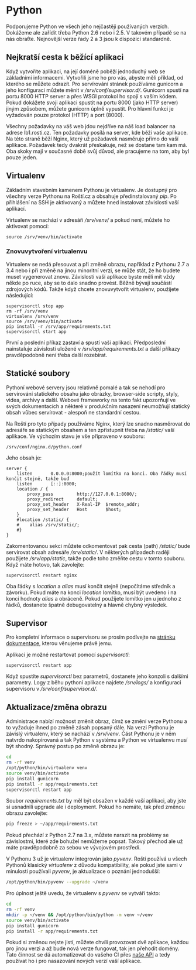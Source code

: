 # Python

Podporujeme Python ve všech jeho nejčastěji používaných verzích. Dokážeme ale zařídit třeba Python 2.6 nebo i 2.5. V takovém případě se na nás obraťte. Nejnovější verze řady 2 a 3 jsou k dispozici standardně.

## Nejkratší cesta k běžící aplikaci

Když vytvoříte aplikaci, na její doméně poběží jednoduchý web se základními informacemi. Vytvořili jsme ho pro vás, abyste měli příklad, od kterého se můžete odrazít. Pro servírování stránek používáme gunicorn a jeho konfiguraci můžete měnit v _/srv/conf/supervisor.d/_. Gunicorn spustí na portu 8000 HTTP server a přes WSGI protokol ho spojí s vaším kódem. Pokud dokážete svoji aplikaci spustit na portu 8000 (jako HTTP server) jiným způsobem, můžete gunicorn úplně vypustit. Pro hlavní funkci je vyžadován pouze protokol (HTTP) a port (8000).

Všechny požadavky na váš web jdou nejdříve na náš load balancer na adrese lb1.rosti.cz. Ten požadavky posílá na server, kde běží vaše aplikace. Na této straně běží Nginx, který už požadavek nasměruje přímo do vaší aplikace. Požadavek tedy dvakrát přeskakuje, než se dostane tam kam má. Oba skoky mají v současné době svůj důvod, ale pracujeme na tom, aby byl pouze jeden.


## Virtualenv

Základním stavebním kamenem Pythonu je virtualenv. Je dostupný pro všechny verze Pythonu na Roští.cz a obsahuje předinstalovaný _pip_. Po přihlášení na SSH je aktivovaný a můžete hned instalovat závislosti vaší aplikací.

Virtualenv se nachází v adresáři _/srv/venv/_ a pokud není, můžete ho aktivovat pomocí:

    source /srv/venv/bin/activate

### Znovuvytvoření virtualenvu

Virtualenv se nedá přesouvat a při změně obrazu, například z Pythonu 2.7 a 3.4 nebo i při změně na jinou minoritní verzi, se může stát, že ho budete muset vygenerovat znovu. Závislosti vaší aplikace byste měli mít vždy někde po ruce, aby se to dalo snadno provést. Běžně bývají součástí zdrojových kódů. Takže když chcete znovuvytvořit virtualenv, použijete následující:

```shell
supervisorctl stop app
rm -rf /srv/venv
virtualenv /srv/venv
source /srv/venv/bin/activate
pip install -r /srv/app/requirements.txt
supervisorctl start app
```

První a poslední příkaz zastaví a spustí vaši aplikaci. Předposlední nainstaluje závislosti uložené v _/srv/app/requirements.txt_ a další příkazy pravděpodobně není třeba další rozebírat.

## Statické soubory

Pythoní webové servery jsou relativně pomalé a tak se nehodí pro servírování statického obsahu jako obrázky, browser-side scripty, styly, videa, archivy a další. Webové frameworky na tento fakt upozorňují ve svých dokumentacích a některé v produkčním nasazení neumožňují statický obsah vůbec servírovat - alespoň ne standardní cestou.

Na Roští pro tyto případy používáme Nginx, který lze snadno nasměrovat do adresáře se statickým obsahem a ten zpřístupnit třeba na */static/* vaší aplikace. Ve výchozím stavu je vše připraveno v souboru:

    /srv/conf/nginx.d/python.conf

Jeho obsah je:

    server {
        listen       0.0.0.0:8000;použít lomítko na konci. Oba řádky musí končit stejně, takže buď
        listen       [::]:8000;
        location / {
            proxy_pass         http://127.0.0.1:8080/;
            proxy_redirect     default;
            proxy_set_header   X-Real-IP  $remote_addr;
            proxy_set_header   Host       $host;
        }
        #location /static/ {
        #    alias /srv/static/;
        #}
    }

Zakomentovanou sekci můžete odkomentovat pak cesta (path) */static/* bude servírovat obsah adresáře */srv/static/*. V některých případech raději použijete */srv/app/static*, takže podle toho změňte cestu v tomto souboru. Když máte hotovo, tak zavolejte:

    supervisorctl restart nginx

Oba řádky s *location* a *alias* musí končit stejně (nepočítáme středník a závorku). Pokud máte na konci *location* lomítko, musí být uvedeno i na konci hodnoty *alias* a obráceně. Pokud použijete lomítko jen u jednoho z řádků, dostanete špatně debugovatelný a hlavně chybný výsledek.

## Supervisor

Pro kompletní informace o supervisoru se prosím podívejte na [stránku dokumentace](../tools/supervisor.md), kterou věnujeme právě jemu.

Aplikaci je možné restartovat pomocí _supervisorctl_:

```shell
supervisorctl restart app
```

Když spustíte _supervisorctl_ bez parametrů, dostanete jeho konzoli s dalšími parametry. Logy z běhu pythoní aplikace najdete _/srv/logs/_ a konfiguraci supervisoru v _/srv/conf/supervisor.d/_.

## Aktualizace/změna obrazu

Administrace nabízí možnost změnit obraz, čímž se změní verze Pythonu a to vyžaduje ihned po změně zásah popsaný dále. Na verzi Pythonu je závislý virtualenv, který se nachází v */srv/venv*. Část Pythonu je v něm natvrdo nakopírovaná a tak Python v systému a Python ve virtualenvu musí být shodný. Správný postup po změně obrazu je:

```bash
cd
rm -rf venv
/opt/python/bin/virtualenv venv
source venv/bin/activate
pip install gunicorn
pip install -r app/requirements.txt
supervisorctl restart app
```

Soubor *requirements.txt* by měl být obsažen v každé vaší aplikaci, aby jste si usnadnili upgrade ale i deployment. Pokud ho nemáte, tak před změnou obrazu zavolejte:

```bash
pip freeze > ~/app/requirements.txt
```

Pokud přechází z Python 2.7 na 3.x, můžete narazit na problémy se závislostmi, které zde bohužel nemůžeme popsat. Takový přechod ale už máte pravděpodobně za sebou ve vývojovém prostředí.

V Pythonu 3 už je virtualenv integrován jako *pyvenv*. Roští používá u všech Pythonů klasický *virtualenv* z důvodu kompatibility, ale pokud jste sami v minulosti používali *pyvenv*, je aktualizace o poznání jednodušší:

```bash
/opt/python/bin/pyvenv --upgrade ~/venv
```

Pro úplnost ještě uvedu, že virtualenv s *pyvenv* se vytváří takto:

```bash
cd
rm -rf venv
mkdir -p ~/venv && /opt/python/bin/python -m venv ~/venv
source venv/bin/activate
pip install gunicorn
pip install -r app/requirements.txt
```

Pokud si změnou nejste jistí, můžete chvíli provozovat dvě aplikace, každou pro jinou verzi a až bude nová verze fungovat, tak jen přehodit domény. Tato činnost se dá automatizovat do vašeho CI přes [naše API](https://admin.rosti.cz/api/) a tedy používat ho i pro nasazování nových verzí vaší aplikace.